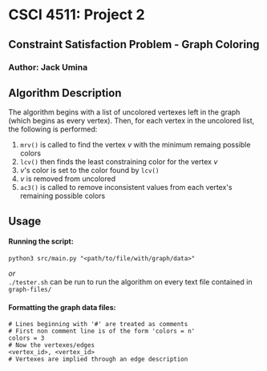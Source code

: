 # CSCI 4511: Project 2
## Constraint Satisfaction Problem - Graph Coloring
### Author: Jack Umina

## Algorithm Description
The algorithm begins with a list of uncolored vertexes left in the graph (which begins as every vertex). Then, for each vertex in the uncolored list, the following is performed:
1. `mrv()` is called to find the vertex *v* with the minimum remaing possible colors
2. `lcv()` then finds the least constraining color for the vertex *v*
3. *v*'s color is set to the color found by `lcv()`
4. *v* is removed from uncolored
5. `ac3()` is called to remove inconsistent values from each vertex's remaining possible colors

## Usage
#### Running the script:
```
python3 src/main.py "<path/to/file/with/graph/data>"
```
*or* <br>
`./tester.sh` can be run to run the algorithm on every text file contained in `graph-files/`

#### Formatting the graph data files:
```
# Lines beginning with '#' are treated as comments
# First non comment line is of the form 'colors = n'
colors = 3
# Now the vertexes/edges
<vertex_id>, <vertex_id>
# Vertexes are implied through an edge description
